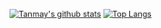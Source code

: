 [![Tanmay's github stats](https://github-readme-stats.vercel.app/api?username=PseudoNerd&show_icons=true&theme=radical)](https://github.com/PseudoNerd/github-readme-stats)
[![Top Langs](https://github-readme-stats.vercel.app/api/top-langs/?username=PseudoNerd&show_icons=true&theme=dracula)](https://github.com/PseudoNerd/github-readme-stats)
